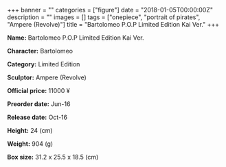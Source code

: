 +++
banner = ""
categories = ["figure"]
date = "2018-01-05T00:00:00Z"
description = ""
images = []
tags = ["onepiece", "portrait of pirates", "Ampere (Revolve)"]
title = "Bartolomeo P.O.P Limited Edition Kai Ver."
+++

**Name:** Bartolomeo P.O.P Limited Edition Kai Ver.

**Character:** Bartolomeo

**Category:** Limited Edition 

**Sculptor:** Ampere (Revolve)

**Official price:** 11000 ¥

**Preorder date:** Jun-16

**Release date:** Oct-16

**Height:** 24 (cm)

**Weight:** 904 (g)

**Box size:** 31.2 x 25.5 x 18.5 (cm)


